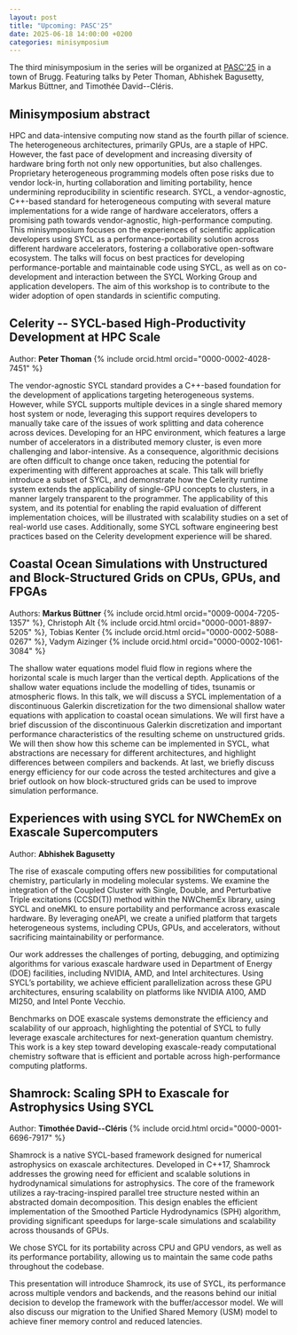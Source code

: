 ```yaml
---
layout: post
title: "Upcoming: PASC'25"
date: 2025-06-18 14:00:00 +0200
categories: minisymposium
---
```


The third minisymposium in the series will be organized at [PASC'25](https://pasc25.pasc-conference.org/) in a town of Brugg.
Featuring talks by Peter Thoman, Abhishek Bagusetty, Markus Büttner, and Timothée David--Cléris.

## Minisymposium abstract

HPC and data-intensive computing now stand as the fourth pillar of science. The heterogeneous architectures, primarily GPUs, are a
staple of HPC. However, the fast pace of development and increasing diversity of hardware bring forth not only new opportunities,
but also challenges. Proprietary heterogeneous programming models often pose risks due to vendor lock-in, hurting collaboration
and limiting portability, hence undermining reproducibility in scientific research. SYCL, a vendor-agnostic, C++-based standard for
heterogeneous computing with several mature implementations for a wide range of hardware accelerators, offers a promising path towards
vendor-agnostic, high-performance computing. This minisymposium focuses on the experiences of scientific application developers
using SYCL as a performance-portability solution across different hardware accelerators, fostering a collaborative open-software
ecosystem. The talks will focus on best practices for developing performance-portable and maintainable code using SYCL, as well as on
co-development and interaction between the SYCL Working Group and application developers. The aim of this workshop is to contribute
to the wider adoption of open standards in scientific computing.

## Celerity -- SYCL-based High-Productivity Development at HPC Scale

Author: **Peter Thoman** {% include orcid.html orcid="0000-0002-4028-7451" %}

The vendor-agnostic SYCL standard provides a C++-based foundation for the development of applications targeting heterogeneous
systems. However, while SYCL supports multiple devices in a single shared memory host system or node, leveraging this support requires
developers to manually take care of the issues of work splitting and data coherence across devices. Developing for an HPC environment,
which features a large number of accelerators in a distributed memory cluster, is even more challenging and labor-intensive. As a
consequence, algorithmic decisions are often difficult to change once taken, reducing the potential for experimenting with different
approaches at scale. This talk will briefly introduce a subset of SYCL, and demonstrate how the Celerity runtime system extends the
applicability of single-GPU concepts to clusters, in a manner largely transparent to the programmer. The applicability of this system,
and its potential for enabling the rapid evaluation of different implementation choices, will be illustrated with scalability studies
on a set of real-world use cases. Additionally, some SYCL software engineering best practices based on the Celerity development
experience will be shared.

## Coastal Ocean Simulations with Unstructured and Block-Structured Grids on CPUs, GPUs, and FPGAs

Authors: **Markus Büttner** {% include orcid.html orcid="0009-0004-7205-1357" %}, Christoph Alt {% include orcid.html orcid="0000-0001-8897-5205" %}, Tobias Kenter {% include orcid.html orcid="0000-0002-5088-0267" %}, Vadym Aizinger {% include orcid.html orcid="0000-0002-1061-3084" %}

The shallow water equations model fluid flow in regions where the horizontal scale is much larger than the vertical depth. Applications
of the shallow water equations include the modelling of tides, tsunamis or atmospheric flows. In this talk, we will discuss a
SYCL implementation of a discontinuous Galerkin discretization for the two dimensional shallow water equations with application
to coastal ocean simulations. We will first have a brief discussion of the discontinuous Galerkin discretization and important
performance characteristics of the resulting scheme on unstructured grids. We will then show how this scheme can be implemented in
SYCL, what abstractions are necessary for different architectures, and highlight differences between compilers and backends. At last,
we briefly discuss energy efficiency for our code across the tested architectures and give a brief outlook on how block-structured
grids can be used to improve simulation performance.

## Experiences with using SYCL for NWChemEx on Exascale Supercomputers

Author: **Abhishek Bagusetty**

The rise of exascale computing offers new possibilities for computational chemistry, particularly in modeling molecular systems. We
examine the integration of the Coupled Cluster with Single, Double, and Perturbative Triple excitations (CCSD(T)) method within
the NWChemEx library, using SYCL and oneMKL to ensure portability and performance across exascale hardware. By leveraging oneAPI,
we create a unified platform that targets heterogeneous systems, including CPUs, GPUs, and accelerators, without sacrificing
maintainability or performance.

Our work addresses the challenges of porting, debugging, and optimizing algorithms for various exascale hardware used in Department
of Energy (DOE) facilities, including NVIDIA, AMD, and Intel architectures. Using SYCL’s portability, we achieve efficient
parallelization across these GPU architectures, ensuring scalability on platforms like NVIDIA A100, AMD MI250, and Intel Ponte Vecchio.

Benchmarks on DOE exascale systems demonstrate the efficiency and scalability of our approach, highlighting the potential of SYCL to
fully leverage exascale architectures for next-generation quantum chemistry. This work is a key step toward developing exascale-ready
computational chemistry software that is efficient and portable across high-performance computing platforms.

## Shamrock: Scaling SPH to Exascale for Astrophysics Using SYCL

Author: **Timothée David--Cléris** {% include orcid.html orcid="0000-0001-6696-7917" %}

Shamrock is a native SYCL-based framework designed for numerical astrophysics on exascale architectures. Developed in C++17,
Shamrock addresses the growing need for efficient and scalable solutions in hydrodynamical simulations for astrophysics. The core
of the framework utilizes a ray-tracing-inspired parallel tree structure nested within an abstracted domain decomposition. This
design enables the efficient implementation of the Smoothed Particle Hydrodynamics (SPH) algorithm, providing significant speedups
for large-scale simulations and scalability across thousands of GPUs.

We chose SYCL for its portability across CPU and GPU vendors, as well as its performance portability, allowing us to maintain the
same code paths throughout the codebase.

This presentation will introduce Shamrock, its use of SYCL, its performance across multiple vendors and backends, and the reasons
behind our initial decision to develop the framework with the buffer/accessor model. We will also discuss our migration to the
Unified Shared Memory (USM) model to achieve finer memory control and reduced latencies.

